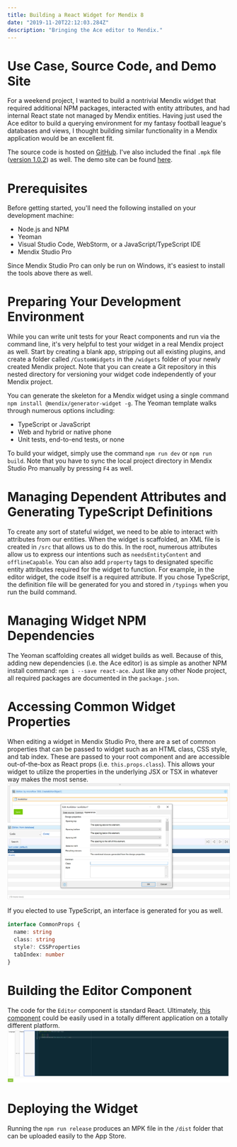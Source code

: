 ```yaml
---
title: Building a React Widget for Mendix 8
date: "2019-11-20T22:12:03.284Z"
description: "Bringing the Ace editor to Mendix."
---
```


# Use Case, Source Code, and Demo Site

For a weekend project, I wanted to build a nontrivial Mendix widget that required additional NPM packages, interacted with entity attributes, and had internal React state not managed by Mendix entities. Having just used the Ace editor to build a querying environment for my fantasy football league's databases and views, I thought building similar functionality in a Mendix application would be an excellent fit.

The source code is hosted on [GitHub](https://github.com/scottenriquez/mendix-8-ace-editor-widget). I've also included the final `.mpk` file ([version 1.0.2](https://github.com/scottenriquez/mendix-8-ace-editor-widget/blob/master/1.0.2-release/scottiexxx.AceEditor.mpk)) as well. The demo site can be found [here](https://aceeditorwidgettes-sandbox.mxapps.io/index.html?profile=Responsive).

# Prerequisites

Before getting started, you'll need the following installed on your development machine:

- Node.js and NPM
- Yeoman
- Visual Studio Code, WebStorm, or a JavaScript/TypeScript IDE
- Mendix Studio Pro

Since Mendix Studio Pro can only be run on Windows, it's easiest to install the tools above there as well.

# Preparing Your Development Environment

While you can write unit tests for your React components and run via the command line, it's very helpful to test your widget in a real Mendix project as well. Start by creating a blank app, stripping out all existing plugins, and create a folder called `/CustomWidgets` in the `/widgets` folder of your newly created Mendix project. Note that you can create a Git repository in this nested directory for versioning your widget code independently of your Mendix project.

You can generate the skeleton for a Mendix widget using a single command `npm install @mendix/generator-widget -g`. The Yeoman template walks through numerous options including:

- TypeScript or JavaScript
- Web and hybrid or native phone
- Unit tests, end-to-end tests, or none

To build your widget, simply use the command `npm run dev` or `npm run build`. Note that you have to sync the local project directory in Mendix Studio Pro manually by pressing `F4` as well.

# Managing Dependent Attributes and Generating TypeScript Definitions

To create any sort of stateful widget, we need to be able to interact with attributes from our entities. When the widget is scaffolded, an XML file is created in `/src` that allows us to do this. In the root, numerous attributes allow us to express our intentions such as `needsEntityContent` and `offlineCapable`. You can also add `property` tags to designated specific entity attributes required for the widget to function. For example, in the editor widget, the code itself is a required attribute. If you chose TypeScript, the definition file will be generated for you and stored in `/typings` when you run the build command.

# Managing Widget NPM Dependencies

The Yeoman scaffolding creates all widget builds as well. Because of this, adding new dependencies (i.e. the Ace editor) is as simple as another NPM install command: `npm i --save react-ace`. Just like any other Node project, all required packages are documented in the `package.json`.

# Accessing Common Widget Properties

When editing a widget in Mendix Studio Pro, there are a set of common properties that can be passed to widget such as an HTML class, CSS style, and tab index. These are passed to your root component and are accessible out-of-the-box as React props (i.e. `this.props.class`). This allows your widget to utilize the properties in the underlying JSX or TSX in whatever way makes the most sense.
![Mendix common properties](./mendix-common-properties.png)

If you elected to use TypeScript, an interface is generated for you as well.

```typescript
interface CommonProps {
  name: string
  class: string
  style?: CSSProperties
  tabIndex: number
}
```

# Building the Editor Component

The code for the `Editor` component is standard React. Ultimately, [this component](https://github.com/scottenriquez/mendix-8-ace-editor-widget/blob/master/aceEditor/src/components/Editor.tsx) could be easily used in a totally different application on a totally different platform.
![Mendix AceEditor component screenshot](./mendix-editor-component-screenshot.png)

# Deploying the Widget

Running the `npm run release` produces an MPK file in the `/dist` folder that can be uploaded easily to the App Store.

